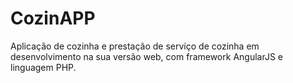 # CozinAPP
Aplicação de cozinha e prestação de servíço de cozinha em desenvolvimento na sua versão web, com framework AngularJS e linguagem PHP.

